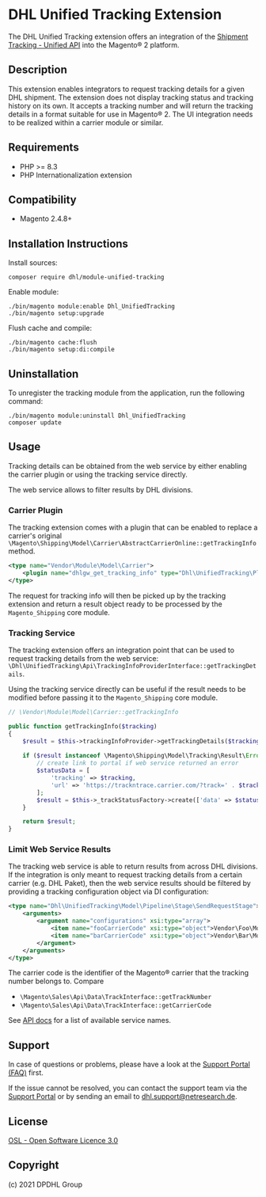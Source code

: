 # DHL Unified Tracking Extension

The DHL Unified Tracking extension offers an integration of the [Shipment Tracking - Unified
API](https://developer.dhl/api-reference/shipment-tracking) into the Magento® 2 platform. 

## Description

This extension enables integrators to request tracking details for a given
DHL shipment. The extension does not display tracking status and tracking history
on its own. It accepts a tracking number and will return the tracking details in a
format suitable for use in Magento® 2. The UI integration needs to be realized within
a carrier module or similar.

## Requirements

* PHP >= 8.3
* PHP Internationalization extension

## Compatibility

* Magento 2.4.8+

## Installation Instructions

Install sources:

    composer require dhl/module-unified-tracking

Enable module:

    ./bin/magento module:enable Dhl_UnifiedTracking
    ./bin/magento setup:upgrade

Flush cache and compile:

    ./bin/magento cache:flush
    ./bin/magento setup:di:compile

## Uninstallation

To unregister the tracking module from the application, run the following command:

    ./bin/magento module:uninstall Dhl_UnifiedTracking
    composer update

## Usage

Tracking details can be obtained from the web service by either enabling the carrier
plugin or using the tracking service directly.
 
The web service allows to filter results by DHL divisions.

### Carrier Plugin

The tracking extension comes with a plugin that can be enabled to replace a carrier's
original `\Magento\Shipping\Model\Carrier\AbstractCarrierOnline::getTrackingInfo` method.

```xml
<type name="Vendor\Module\Model\Carrier">
    <plugin name="dhlgw_get_tracking_info" type="Dhl\UnifiedTracking\Plugin\Carrier\GetTrackingDetails"/>
</type>
```

The request for tracking info will then be picked up by the tracking extension and
return a result object ready to be processed by the `Magento_Shipping` core module.

### Tracking Service

The tracking extension offers an integration point that can be used to request
tracking details from the web service: `\Dhl\UnifiedTracking\Api\TrackingInfoProviderInterface::getTrackingDetails`.

Using the tracking service directly can be useful if the result needs to be modified
before passing it to the `Magento_Shipping` core module.

```php
// \Vendor\Module\Model\Carrier::getTrackingInfo

public function getTrackingInfo($tracking)
{
    $result = $this->trackingInfoProvider->getTrackingDetails($tracking, $this->getCarrierCode());
    
    if ($result instanceof \Magento\Shipping\Model\Tracking\Result\Error) {
        // create link to portal if web service returned an error
        $statusData = [
            'tracking' => $tracking,
            'url' => 'https://trackntrace.carrier.com/?track=' . $tracking,
        ];
        $result = $this->_trackStatusFactory->create(['data' => $statusData]);
    }

    return $result;
}
```

### Limit Web Service Results

The tracking web service is able to return results from across DHL divisions.
If the integration is only meant to request tracking details from a certain carrier
(e.g. DHL Paket), then the web service results should be filtered by providing
a tracking configuration object via DI configuration:

```xml
<type name="Dhl\UnifiedTracking\Model\Pipeline\Stage\SendRequestStage">
    <arguments>
        <argument name="configurations" xsi:type="array">
            <item name="fooCarrierCode" xsi:type="object">Vendor\Foo\Model\TrackingConfiguration</item>
            <item name="barCarrierCode" xsi:type="object">Vendor\Bar\Model\TrackingConfiguration</item>
        </argument>
    </arguments>
</type>
```

The carrier code is the identifier of the Magento® carrier that the tracking number
belongs to. Compare

* `\Magento\Sales\Api\Data\TrackInterface::getTrackNumber`
* `\Magento\Sales\Api\Data\TrackInterface::getCarrierCode`

See [API docs](https://developer.dhl/api-reference/shipment-tracking#/default/get_shipments)
for a list of available service names.

## Support

In case of questions or problems, please have a look at the
[Support Portal (FAQ)](http://dhl.support.netresearch.de/) first.

If the issue cannot be resolved, you can contact the support team via the
[Support Portal](http://dhl.support.netresearch.de/) or by sending an email
to <dhl.support@netresearch.de>.

## License

[OSL - Open Software Licence 3.0](http://opensource.org/licenses/osl-3.0.php)

## Copyright

(c) 2021 DPDHL Group
